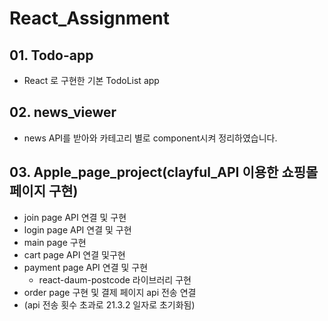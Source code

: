 # React_Assignment
## 01. Todo-app 
  - React 로 구현한 기본 TodoList app

## 02. news_viewer 
  - news API를 받아와 카테고리 별로 component시켜 정리하였습니다.

## 03. Apple_page_project(clayful_API 이용한 쇼핑몰 페이지 구현)
  - join page API 연결 및 구현
  - login page API 연결 및 구현
  - main page 구현
  - cart page API 연결 및구현
  - payment page API 연결 및 구현
    - react-daum-postcode 라이브러리 구현
  - order page 구현 및 결제 페이지 api 전송 연결
  - (api 전송 횟수 초과로 21.3.2 일자로 초기화됨)

